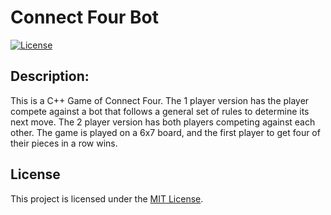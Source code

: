 # Connect Four Bot

[![License](https://img.shields.io/badge/license-MIT-blue.svg)](https://opensource.org/licenses/MIT)

## Description:
This is a C++ Game of Connect Four. The 1 player version has the player compete against a bot that follows a general set of rules to determine its next move. The 2 player version has both players competing against each other. The game is played on a 6x7 board, and the first player to get four of their pieces in a row wins.

## License
This project is licensed under the [MIT License](LICENSE).